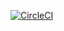 [![CircleCI](https://dl.circleci.com/status-badge/img/gh/Juateng/QualityFinal_JuanBalam/tree/main.svg?style=svg)](https://dl.circleci.com/status-badge/redirect/gh/Juateng/QualityFinal_JuanBalam/tree/main)
